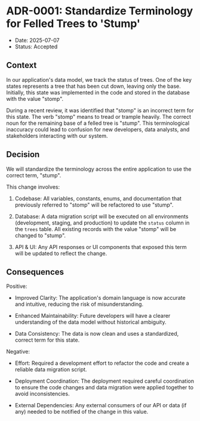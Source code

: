 # ADR-0001: Standardize Terminology for Felled Trees to 'Stump'

* Date: 2025-07-07
* Status: Accepted

## Context

In our application's data model, we track the status of trees. One of the key states represents a tree that has been cut down, leaving only the base. Initially, this state was implemented in the code and stored in the database with the value "stomp".

During a recent review, it was identified that "stomp" is an incorrect term for this state. The verb "stomp" means to tread or trample heavily. The correct noun for the remaining base of a felled tree is "stump". This terminological inaccuracy could lead to confusion for new developers, data analysts, and stakeholders interacting with our system.

## Decision

We will standardize the terminology across the entire application to use the correct term, "stump".

This change involves:

1. Codebase: All variables, constants, enums, and documentation that previously referred to "stomp" will be refactored to use "stump".

2. Database: A data migration script will be executed on all environments (development, staging, and production) to update the `status` column in the `trees` table. All existing records with the value "stomp" will be changed to "stump".

3. API & UI: Any API responses or UI components that exposed this term will be updated to reflect the change.

## Consequences

Positive:

* Improved Clarity: The application's domain language is now accurate and intuitive, reducing the risk of misunderstanding.

* Enhanced Maintainability: Future developers will have a clearer understanding of the data model without historical ambiguity.

* Data Consistency: The data is now clean and uses a standardized, correct term for this state.

Negative:

* Effort: Required a development effort to refactor the code and create a reliable data migration script.

* Deployment Coordination: The deployment required careful coordination to ensure the code changes and data migration were applied together to avoid inconsistencies.

* External Dependencies: Any external consumers of our API or data (if any) needed to be notified of the change in this value.
